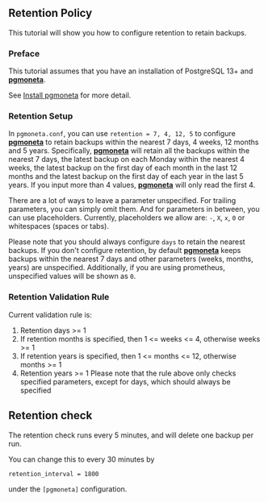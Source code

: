 ## Retention Policy

This tutorial will show you how to configure retention to retain backups.

### Preface

This tutorial assumes that you have an installation of PostgreSQL 13+ and [**pgmoneta**](https://github.com/pgmoneta/pgmoneta).

See [Install pgmoneta](https://github.com/pgmoneta/pgmoneta/blob/main/doc/tutorial/01_install.md)
for more detail.

### Retention Setup

In `pgmoneta.conf`, you can use `retention = 7, 4, 12, 5` to configure [**pgmoneta**](https://github.com/pgmoneta/pgmoneta) to retain backups
within the nearest 7 days, 4 weeks, 12 months and 5 years. Specifically, [**pgmoneta**](https://github.com/pgmoneta/pgmoneta) will retain
all the backups within the nearest 7 days, the latest backup on each Monday within the nearest 4 weeks,
the latest backup on the first day of each month in the last 12 months and the latest backup on the first
day of each year in the last 5 years. If you input more than 4 values, [**pgmoneta**](https://github.com/pgmoneta/pgmoneta) will only read the first 4.

There are a lot of ways to leave a parameter unspecified. For trailing parameters, you can simply omit them. 
And for parameters in between, you can use placeholders. Currently, placeholders we allow are: `-`, `X`, `x`, `0` 
or whitespaces (spaces or tabs). 

Please note that you should always configure `days` to retain the nearest backups.
If you don't configure retention, by default [**pgmoneta**](https://github.com/pgmoneta/pgmoneta) keeps backups within the nearest 7 days and other parameters 
(weeks, months, years) are unspecified. 
Additionally, if you are using prometheus, unspecified values will be shown as `0`.

### Retention Validation Rule

Current validation rule is:

1. Retention days >= 1
2. If retention months is specified, then 1 <= weeks <= 4, otherwise weeks >= 1
3. If retention years is specified, then 1 <= months <= 12, otherwise months >= 1
4. Retention years >= 1
Please note that the rule above only checks specified parameters, except for days, which should always be specified

## Retention check

The retention check runs every 5 minutes, and will delete one backup per run.

You can change this to every 30 minutes by

```
retention_interval = 1800
```

under the `[pgmoneta]` configuration.
